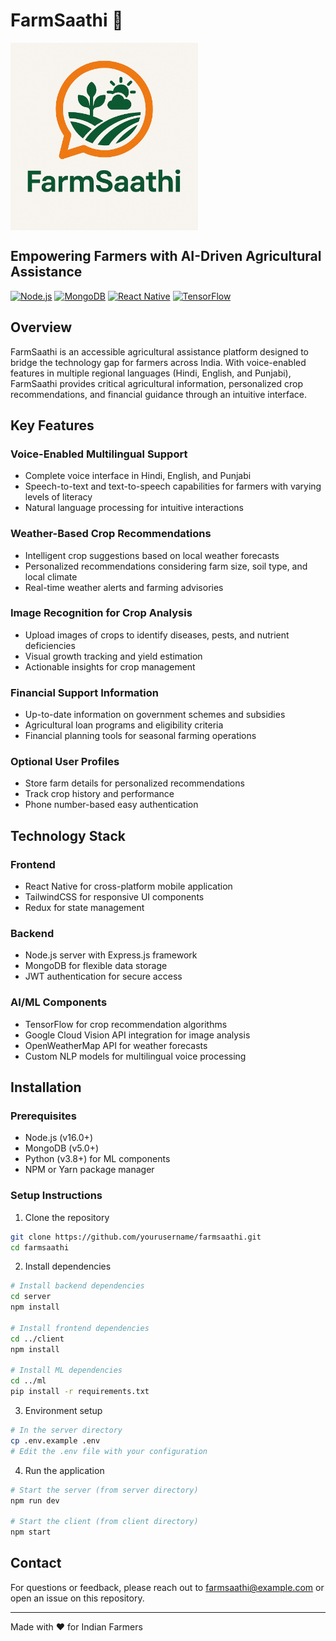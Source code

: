 # FarmSaathi 🌾
<img  align= "center" src="assets/FarmSaathi.png" alt="FarmSaathi Logo" width="300" />



## Empowering Farmers with AI-Driven Agricultural Assistance




[![Node.js](https://img.shields.io/badge/Node.js-339933?style=for-the-badge&logo=nodedotjs&logoColor=white)](https://nodejs.org/)
[![MongoDB](https://img.shields.io/badge/MongoDB-4EA94B?style=for-the-badge&logo=mongodb&logoColor=white)](https://www.mongodb.com/)
[![React Native](https://img.shields.io/badge/React_Native-20232A?style=for-the-badge&logo=react&logoColor=61DAFB)](https://reactnative.dev/)
[![TensorFlow](https://img.shields.io/badge/TensorFlow-FF6F00?style=for-the-badge&logo=tensorflow&logoColor=white)](https://www.tensorflow.org/)

## Overview

FarmSaathi is an accessible agricultural assistance platform designed to bridge the technology gap for farmers across India. With voice-enabled features in multiple regional languages (Hindi, English, and Punjabi), FarmSaathi provides critical agricultural information, personalized crop recommendations, and financial guidance through an intuitive interface.

## Key Features

### Voice-Enabled Multilingual Support
- Complete voice interface in Hindi, English, and Punjabi
- Speech-to-text and text-to-speech capabilities for farmers with varying levels of literacy
- Natural language processing for intuitive interactions

### Weather-Based Crop Recommendations
- Intelligent crop suggestions based on local weather forecasts
- Personalized recommendations considering farm size, soil type, and local climate
- Real-time weather alerts and farming advisories

### Image Recognition for Crop Analysis
- Upload images of crops to identify diseases, pests, and nutrient deficiencies
- Visual growth tracking and yield estimation
- Actionable insights for crop management

### Financial Support Information
- Up-to-date information on government schemes and subsidies
- Agricultural loan programs and eligibility criteria
- Financial planning tools for seasonal farming operations

### Optional User Profiles
- Store farm details for personalized recommendations
- Track crop history and performance
- Phone number-based easy authentication

## Technology Stack

### Frontend
- React Native for cross-platform mobile application
- TailwindCSS for responsive UI components
- Redux for state management

### Backend
- Node.js server with Express.js framework
- MongoDB for flexible data storage
- JWT authentication for secure access

### AI/ML Components
- TensorFlow for crop recommendation algorithms
- Google Cloud Vision API integration for image analysis
- OpenWeatherMap API for weather forecasts
- Custom NLP models for multilingual voice processing

## Installation

### Prerequisites
- Node.js (v16.0+)
- MongoDB (v5.0+)
- Python (v3.8+) for ML components
- NPM or Yarn package manager

### Setup Instructions

1. Clone the repository
```bash
git clone https://github.com/yourusername/farmsaathi.git
cd farmsaathi
```

2. Install dependencies
```bash
# Install backend dependencies
cd server
npm install

# Install frontend dependencies
cd ../client
npm install

# Install ML dependencies
cd ../ml
pip install -r requirements.txt
```

3. Environment setup
```bash
# In the server directory
cp .env.example .env
# Edit the .env file with your configuration
```

4. Run the application
```bash
# Start the server (from server directory)
npm run dev

# Start the client (from client directory)
npm start
```

## Contact

For questions or feedback, please reach out to farmsaathi@example.com or open an issue on this repository.

---

Made with ❤️ for Indian Farmers
